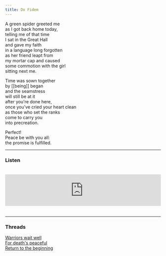 ```yaml
---
title: Do Fidem
---
```


A green spider greeted me  
as I got back home today,  
telling me of that time  
I sat in the Great Hall  
and gave my faith  
in a language long forgotten  
as her friend leapt from  
my mortar cap and caused  
some commotion with the girl  
sitting next me.  
  
Time was sown together  
by [[being]] began  
and the seamstress  
will still be at it  
after you're done here,  
once you've cried your heart clean  
as those who set the ranks  
come to carry you  
into precreation.  
  
Perfect!  
Peace be with you all:  
the promise is fulfilled.    

---  

### Listen

<iframe src="https://anchor.fm/andy-tudhope/embed/episodes/Do-Fidem-enujm6" height="102px" width="100%" style="margin: 20px 0px;" frameborder="0" scrolling="no"></iframe>

---  

### Threads  

<a href="https://thebluebook.co.za/canto-ii/weight.html" target="_blank">Warriors wait well</a><br/>
<a href="https://living.thebluebook.co.za/trust/hiroshima_notes.html" target="_blank">For death's peaceful</a><br/>
<a href="https://dyeing.thebluebook.co.za/?stackedPages=%2Freal" target="_blank">Return to the beginning</a><br/>
